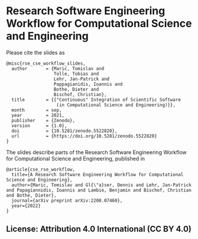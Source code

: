 # Research Software Engineering Workflow for Computational Science and Engineering

Please cite the slides as 

```
@misc{rse_cse_workflow_slides,
  author       = {Maric, Tomislav and
                  Tolle, Tobias and
                  Lehr, Jan-Patrick and
                  Pappagianidis, Ioannis and
                  Bothe, Dieter and
                  Bischof, Christian},
  title        = {{"Continuous" Integration of Scientific Software 
                   (in Computational Science and Engineering)}},
  month        = sep,
  year         = 2021,
  publisher    = {Zenodo},
  version      = {1.0},
  doi          = {10.5281/zenodo.5522820},
  url          = {https://doi.org/10.5281/zenodo.5522820}
}
```

The slides describe parts of the Research Software Engineering Workflow for Computational Science and Engineering, published in 

```
@article{cse_rse_workflow,
  title={A Research Software Engineering Workflow for Computational Science and Engineering},
  author={Maric, Tomislav and Gl{\"a}ser, Dennis and Lehr, Jan-Patrick and Papagiannidis, Ioannis and Lambie, Benjamin and Bischof, Christian and Bothe, Dieter},
  journal={arXiv preprint arXiv:2208.07460},
  year={2022}
}
```

## License:  Attribution 4.0 International (CC BY 4.0)
